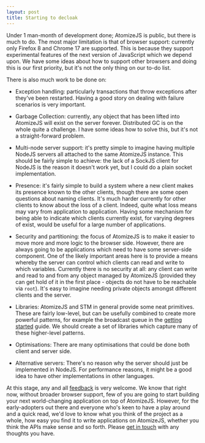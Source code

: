```yaml
---
layout: post
title: Starting to decloak
---
```


Under 1 man-month of development done; AtomizeJS is public, but there
is much to do. The most major limitation is that of browser support:
currently only Firefox 8 and Chrome 17 are supported. This is because
they support experimental features of the next version of JavaScript
which we depend upon. We have some ideas about how to support other
browsers and doing this is our first priority, but it's not the only
thing on our to-do list.

There is also much work to be done on:

* Exception handling: particularly transactions that throw exceptions
  after they've been restarted. Having a good story on dealing with
  failure scenarios is very important.

* Garbage Collection: currently, any object that has been lifted into
  AtomizeJS will exist on the server forever. Distributed GC is on the
  whole quite a challenge. I have some ideas how to solve this, but
  it's not a straight-forward problem.

* Multi-node server support: it's pretty simple to imagine having
  multiple NodeJS servers all attached to the same AtomizeJS
  instance. This should be fairly simple to achieve: the lack of a
  SockJS client for NodeJS is the reason it doesn't work yet, but I
  could do a plain socket implementation.

* Presence: it's fairly simple to build a system where a new client
  makes its presence known to the other clients, though there are some
  open questions about naming clients. It's much harder currently for
  other clients to know about the loss of a client. Indeed, quite what
  loss means may vary from application to application. Having some
  mechanism for being able to indicate which clients currently exist,
  for varying degrees of exist, would be useful for a large number of
  applications.

* Security and partitioning: the focus of AtomizeJS is to make it
  easier to move more and more logic to the browser side. However,
  there are always going to be applications which need to have some
  server-side component. One of the likely important areas here is to
  provide a means whereby the server can control which clients can
  read and write to which variables. Currently there is no security at
  all: any client can write and read to and from any object managed by
  AtomizeJS (provided they can get hold of it in the first place -
  objects do not have to be reachable via `root`). It's easy to
  imagine needing private objects amongst different clients and the
  server.

* Libraries: AtomizeJS and STM in general provide some neat
  primitives. These are fairly low-level, but can be usefully combined
  to create more powerful patterns, for example the broadcast queue in
  the [getting started](/getting_started.html) guide. We should create
  a set of libraries which capture many of these higher-level
  patterns.

* Optimisations: There are many optimisations that could be done both
  client and server side.

* Alternative servers: There's no reason why the server should just be
  implemented in NodeJS. For performance reasons, it might be a good
  idea to have other implementations in other languages.

At this stage, any and all [feedback](/contact.html) is very
welcome. We know that right now, without broader browser support, few
of you are going to start building your next world-changing
application on top of AtomizeJS. However, for the early-adopters out
there and everyone who's keen to have a play around and a quick read,
we'd love to know what you think of the project as a whole, how easy
you find it to write applications on AtomizeJS, whether you think the
APIs make sense and so forth. Please [get in touch](/contact.html)
with any thoughts you have.
